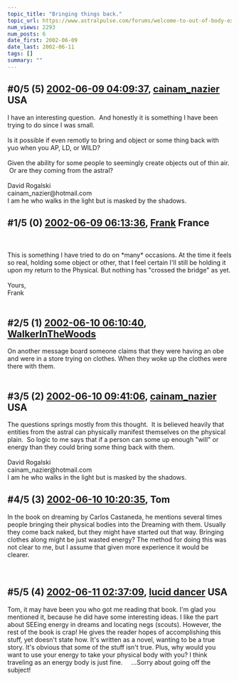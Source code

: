 ```yaml
---
topic_title: "Bringing things back."
topic_url: https://www.astralpulse.com/forums/welcome-to-out-of-body-experiences!/bringing-things-back
num_views: 2293
num_posts: 6
date_first: 2002-06-09
date_last: 2002-06-11
tags: []
summary: ""
---
```


## \#0/5 (5) [2002-06-09 04:09:37](https://www.astralpulse.com/forums/index.php?msg=116832), [cainam_nazier](https://www.astralpulse.com/forums/profile/?u=166) USA ##
<section>
I have an interesting question.  And honestly it is something I have been trying to do since I was small.
<br>
<br>
Is it possible if even remotly to bring and object or some thing back with yuo when you AP, LD, or WILD?
<br>
<br>
Given the ability for some people to seemingly create objects out of thin air.  Or are they coming from the astral?
<br>
<br>
David Rogalski
<br>
cainam_nazier@hotmail.com
<br>
I am he who walks in the light but is masked by the shadows.
</section>

## \#1/5 (0) [2002-06-09 06:13:36](https://www.astralpulse.com/forums/index.php?msg=6439), [Frank](https://www.astralpulse.com/forums/profile/?u=359) France ##
<section>
<br>
<br>
This is something I have tried to do on *many* occasions. At the time it feels so real, holding some object or other, that I feel certain I'll still be holding it upon my return to the Physical. But nothing has "crossed the bridge" as yet.
<br>
<br>
Yours,
<br>
Frank
<br>
<br>
</section>

## \#2/5 (1) [2002-06-10 06:10:40](https://www.astralpulse.com/forums/index.php?msg=6491), [WalkerInTheWoods](https://www.astralpulse.com/forums/profile/?u=404)  ##
<section>
On another message board someone claims that they were having an obe and were in a store trying on clothes. When they woke up the clothes were there with them.
<br>
<br>
</section>

## \#3/5 (2) [2002-06-10 09:41:06](https://www.astralpulse.com/forums/index.php?msg=6496), [cainam_nazier](https://www.astralpulse.com/forums/profile/?u=166) USA ##
<section>
The questions springs mostly from this thought.  It is believed heavily that entities from the astral can physically manifest themselves on the physical plain.  So logic to me says that if a person can some up enough "will" or energy than they could bring some thing back with them.
<br>
<br>
David Rogalski
<br>
cainam_nazier@hotmail.com
<br>
I am he who walks in the light but is masked by the shadows.
</section>

## \#4/5 (3) [2002-06-10 10:20:35](https://www.astralpulse.com/forums/index.php?msg=6500), Tom  ##
<section>
In the book on dreaming by Carlos Castaneda, he mentions several times people bringing their physical bodies into the Dreaming with them. Usually they come back naked, but they might have started out that way. Bringing clothes along might be just wasted energy? The method for doing this was not clear to me, but I assume that given more experience it would be clearer.
<br>
<br>
<br>
</section>

## \#5/5 (4) [2002-06-11 02:37:09](https://www.astralpulse.com/forums/index.php?msg=6552), [lucid dancer](https://www.astralpulse.com/forums/profile/?u=577) USA ##
<section>
Tom, it may have been you who got me reading that book. I'm glad you mentioned it, because he did have some interesting ideas. I like the part about SEEing energy in dreams and locating negs (scouts). However, the rest of the book is crap! He gives the reader hopes of accomplishing this stuff, yet doesn't state how. It's written as a novel, wanting to be a true story. It's obvious that some of the stuff isn't true. Plus, why would you want to use your energy to take your physical body with you? I think traveling as an energy body is just fine.     ...Sorry about going off the subject!
<br>
<br>
</section>